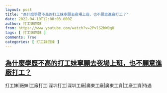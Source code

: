 ```yaml
---
layout: post
title: "為什麼學歷不高的打工妹寧願去夜場上班，也不願意進廠打工？"
date: 2022-04-10T12:00:03.000Z
author: 打工妹四妹
from: https://www.youtube.com/watch?v=2PvlS2hW0qU
tags: [ 打工妹四妹 ]
comments: True
categories: [ 打工妹四妹 ]
---
```

<!--1649592003000-->
[為什麼學歷不高的打工妹寧願去夜場上班，也不願意進廠打工？](https://www.youtube.com/watch?v=2PvlS2hW0qU)
------

<div>
打工妹|廠妹|工廠打工|深圳打工|深圳工廠|廣東工廠|廣東工資|工廠工資|待遇
</div>
